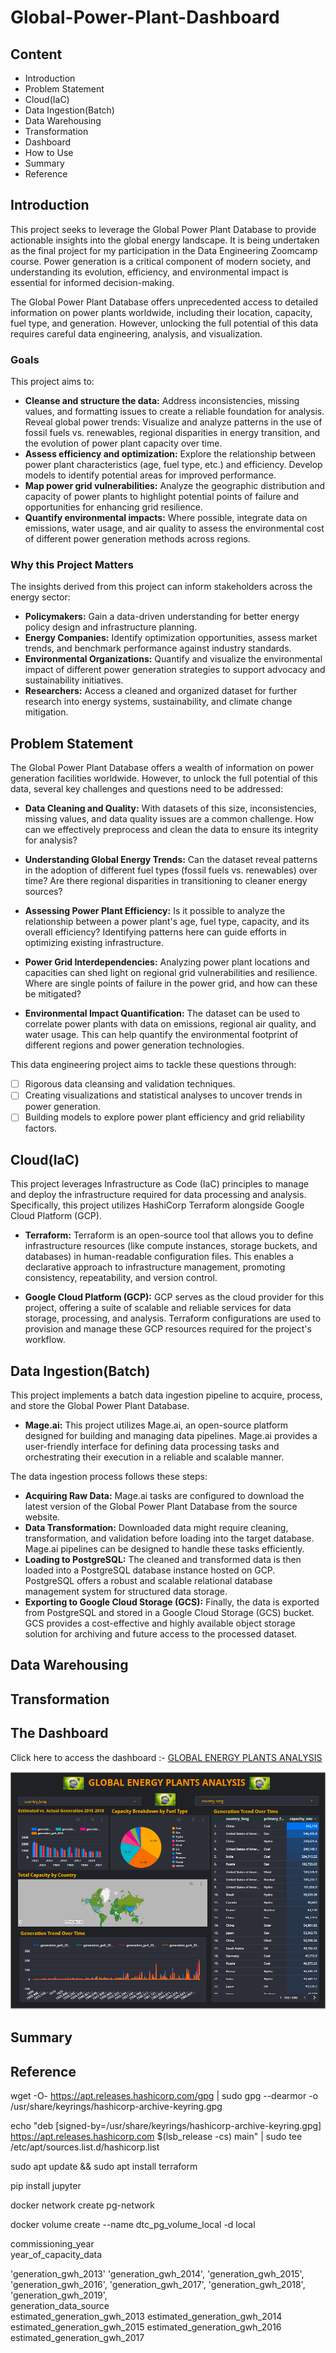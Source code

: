 # Global-Power-Plant-Dashboard


## Content
 - Introduction
 - Problem Statement
 - Cloud(IaC)
 - Data Ingestion(Batch)
 - Data Warehousing
 - Transformation
 - Dashboard
 - How to Use
 - Summary
 - Reference

## Introduction
This project seeks to leverage the Global Power Plant Database to provide actionable insights into the global energy landscape. It is being undertaken as the final project for my participation in the Data Engineering Zoomcamp course. Power generation is a critical component of modern society, and understanding its evolution, efficiency, and environmental impact is essential for informed decision-making.

The Global Power Plant Database offers unprecedented access to detailed information on power plants worldwide, including their location, capacity, fuel type, and generation. However, unlocking the full potential of this data requires careful data engineering, analysis, and visualization.

### Goals
This project aims to:

- **Cleanse and structure the data:** Address inconsistencies, missing values, and formatting issues to create a reliable foundation for analysis. Reveal global power trends: Visualize and analyze patterns in the use of fossil fuels vs. renewables, regional disparities in energy transition, and the evolution of power plant capacity over time.
- **Assess efficiency and optimization:** Explore the relationship between power plant characteristics (age, fuel type, etc.) and efficiency. Develop models to identify potential areas for improved performance.
- **Map power grid vulnerabilities:** Analyze the geographic distribution and capacity of power plants to highlight potential points of failure and opportunities for enhancing grid resilience.
- **Quantify environmental impacts:** Where possible, integrate data on emissions, water usage, and air quality to assess the environmental cost of different power generation methods across regions.

### Why this Project Matters
The insights derived from this project can inform stakeholders across the energy sector:
 
 - **Policymakers:** Gain a data-driven understanding for better energy policy design and infrastructure planning.
 - **Energy Companies:** Identify optimization opportunities, assess market trends, and benchmark performance against industry standards.
 - **Environmental Organizations:** Quantify and visualize the environmental impact of different power generation strategies to support advocacy and sustainability initiatives.
 - **Researchers:** Access a cleaned and organized dataset for further research into energy systems, sustainability, and climate change mitigation.

## Problem Statement
The Global Power Plant Database offers a wealth of information on power generation facilities worldwide. However, to unlock the full potential of this data, several key challenges and questions need to be addressed:

 - **Data Cleaning and Quality:** With datasets of this size, inconsistencies, missing values, and data quality issues are a common challenge. How can we effectively preprocess and clean the data to ensure its integrity for analysis?

 - **Understanding Global Energy Trends:** Can the dataset reveal patterns in the adoption of different fuel types (fossil fuels vs. renewables) over time? Are there regional disparities in transitioning to cleaner energy sources?

 - **Assessing Power Plant Efficiency:**  Is it possible to analyze the relationship between a power plant's age, fuel type, capacity, and its overall efficiency? Identifying patterns here can guide efforts in optimizing existing infrastructure.

 - **Power Grid Interdependencies:** Analyzing power plant locations and capacities can shed light on regional grid vulnerabilities and resilience. Where are single points of failure in the power grid, and how can these be mitigated?

 - **Environmental Impact Quantification:**  The dataset can be used to correlate power plants with data on emissions, regional air quality, and water usage. This can help quantify the environmental footprint of different regions and power generation technologies.

This data engineering project aims to tackle these questions through:

  - [ ] Rigorous data cleansing and validation techniques.
  - [ ] Creating visualizations and statistical analyses to uncover trends in power generation.
  - [ ] Building models to explore power plant efficiency and grid reliability factors.

## Cloud(IaC)
This project leverages Infrastructure as Code (IaC) principles to manage and deploy the infrastructure required for data processing and analysis. Specifically, this project utilizes HashiCorp Terraform alongside Google Cloud Platform (GCP).

 - **Terraform:** Terraform is an open-source tool that allows you to define infrastructure resources (like compute instances, storage buckets, and databases) in human-readable configuration files. This enables a declarative approach to infrastructure management, promoting consistency, repeatability, and version control.

  - **Google Cloud Platform (GCP):** GCP serves as the cloud provider for this project, offering a suite of scalable and reliable services for data storage, processing, and analysis. Terraform configurations are used to provision and manage these GCP resources required for the project's workflow.

## Data Ingestion(Batch)
This project implements a batch data ingestion pipeline to acquire, process, and store the Global Power Plant Database.

 - **Mage.ai:** This project utilizes Mage.ai, an open-source platform designed for building and managing data pipelines. Mage.ai provides a user-friendly interface for defining data processing tasks and orchestrating their execution in a reliable and scalable manner.

The data ingestion process follows these steps:

 - **Acquiring Raw Data:** Mage.ai tasks are configured to download the latest version of the Global Power Plant Database from the source website.
 - **Data Transformation:** Downloaded data might require cleaning, transformation, and validation before loading into the target database. Mage.ai pipelines can be designed to handle these tasks efficiently.
- **Loading to PostgreSQL:** The cleaned and transformed data is then loaded into a PostgreSQL database instance hosted on GCP. PostgreSQL offers a robust and scalable relational database management system for structured data storage.
 - **Exporting to Google Cloud Storage (GCS):** Finally, the data is exported from PostgreSQL and stored in a Google Cloud Storage (GCS) bucket. GCS provides a cost-effective and highly available object storage solution for archiving and future access to the processed dataset.
  
## Data Warehousing

## Transformation

## The Dashboard
Click here to access the dashboard :- [GLOBAL ENERGY PLANTS ANALYSIS](https://lookerstudio.google.com/reporting/62b8a7f0-8773-43cb-9b59-9bb8433e34f7)

![GLOBAL ENERGY PLANTS ANALYSIS](image-1.png)

## Summary

## Reference



<!-- Terraform -->

wget -O- https://apt.releases.hashicorp.com/gpg | sudo gpg --dearmor -o /usr/share/keyrings/hashicorp-archive-keyring.gpg

echo "deb [signed-by=/usr/share/keyrings/hashicorp-archive-keyring.gpg] https://apt.releases.hashicorp.com $(lsb_release -cs) main" | sudo tee /etc/apt/sources.list.d/hashicorp.list

sudo apt update && sudo apt install terraform

<!-- jupyter -->
pip install jupyter

<!-- create docker network -->
docker network create pg-network
<!-- create docker volume -->
docker volume create --name dtc_pg_volume_local -d local 

commissioning_year                               
year_of_capacity_data

'generation_gwh_2013' 'generation_gwh_2014', 'generation_gwh_2015', 'generation_gwh_2016', 'generation_gwh_2017', 'generation_gwh_2018', 'generation_gwh_2019',          
generation_data_source       
estimated_generation_gwh_2013
estimated_generation_gwh_2014
estimated_generation_gwh_2015
estimated_generation_gwh_2016
estimated_generation_gwh_2017 